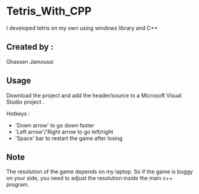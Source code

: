 # Tetris_With_CPP

I developed tetris on my own using windows library and C++

## Created by :
 Ghassen Jamoussi

## Usage 
Download the project and add the header/source to a Microsoft Visual Studio project . 

Hotkeys : 
 - 'Down arrow' to go down faster
 - 'Left arrow'/'Right arrow to go left/right  
 - 'Space' bar to restart the game after losing


## Note
The resolution of the game depends on my laptop. So if the game is buggy on your side, you need to adjust the resolution inside the main c++ program.
